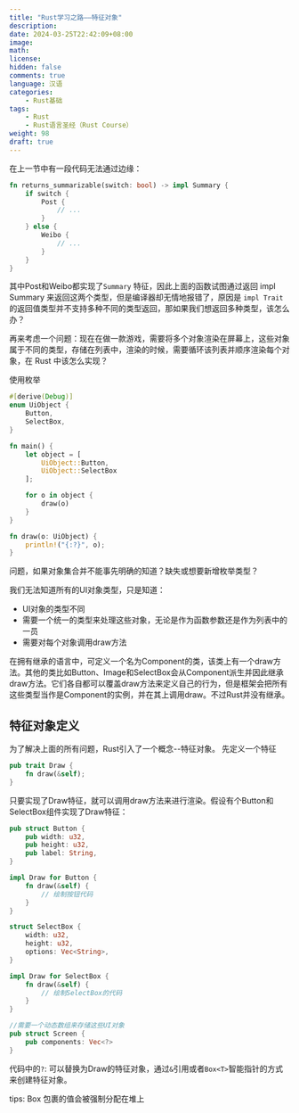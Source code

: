 ```yaml
---
title: "Rust学习之路——特征对象"
description: 
date: 2024-03-25T22:42:09+08:00
image: 
math: 
license: 
hidden: false
comments: true
language: 汉语
categories:
    - Rust基础
tags: 
    - Rust
    - Rust语言圣经（Rust Course）
weight: 98
draft: true
---
```


在上一节中有一段代码无法通过边缘：

```rust
fn returns_summarizable(switch: bool) -> impl Summary {
    if switch {
        Post {
            // ...
        }
    } else {
        Weibo {
            // ...
        }
    }
}
```

其中Post和Weibo都实现了`Summary` 特征，因此上面的函数试图通过返回 impl Summary 来返回这两个类型，但是编译器却无情地报错了，原因是 `impl Trait` 的返回值类型并不支持多种不同的类型返回，那如果我们想返回多种类型，该怎么办？

再来考虑一个问题：现在在做一款游戏，需要将多个对象渲染在屏幕上，这些对象属于不同的类型，存储在列表中，渲染的时候，需要循环该列表并顺序渲染每个对象，在 Rust 中该怎么实现？

使用枚举

```rust
#[derive(Debug)]
enum UiObject {
    Button,
    SelectBox,
}

fn main() {
    let object = [
        UiObject::Button,
        UiObject::SelectBox
    ];

    for o in object {
        draw(o)
    }
}

fn draw(o: UiObject) {
    println!("{:?}", o);
}
```

问题，如果对象集合并不能事先明确的知道？缺失或想要新增枚举类型？

我们无法知道所有的UI对象类型，只是知道：

- UI对象的类型不同
- 需要一个统一的类型来处理这些对象，无论是作为函数参数还是作为列表中的一员
- 需要对每个对象调用draw方法

在拥有继承的语言中，可定义一个名为Component的类，该类上有一个draw方法。其他的类比如Button、Image和SelectBox会从Component派生并因此继承draw方法。它们各自都可以覆盖draw方法来定义自己的行为，但是框架会把所有这些类型当作是Component的实例，并在其上调用draw。不过Rust并没有继承。

## 特征对象定义

为了解决上面的所有问题，Rust引入了一个概念--特征对象。
先定义一个特征

```rust
pub trait Draw {
    fn draw(&self);
}
```

只要实现了Draw特征，就可以调用draw方法来进行渲染。假设有个Button和SelectBox组件实现了Draw特征：

```rust
pub struct Button {
    pub width: u32,
    pub height: u32,
    pub label: String,
}

impl Draw for Button {
    fn draw(&self) {
        // 绘制按钮代码
    }
}

struct SelectBox {
    width: u32,
    height: u32,
    options: Vec<String>,
}

impl Draw for SelectBox {
    fn draw(&self) {
        // 绘制SelectBox的代码
    }
}

//需要一个动态数组来存储这些UI对象
pub struct Screen {
    pub components: Vec<?>
}
```

代码中的`?`: 可以替换为Draw的特征对象，通过`&`引用或者`Box<T>`智能指针的方式来创建特征对象。

tips: Box<T> 包裹的值会被强制分配在堆上

